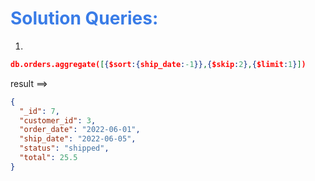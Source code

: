 <h1 style="color:#397ce7">Solution Queries:</h1>

1.

```json
db.orders.aggregate([{$sort:{ship_date:-1}},{$skip:2},{$limit:1}])

```

result ==>

```json
{
  "_id": 7,
  "customer_id": 3,
  "order_date": "2022-06-01",
  "ship_date": "2022-06-05",
  "status": "shipped",
  "total": 25.5
}
```
